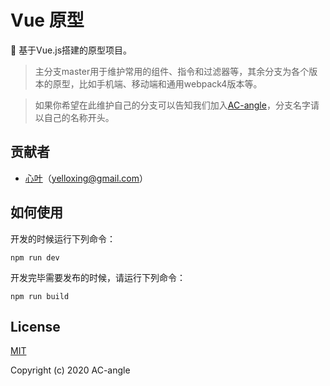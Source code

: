 # Vue 原型
🎯 基于Vue.js搭建的原型项目。

> 主分支master用于维护常用的组件、指令和过滤器等，其余分支为各个版本的原型，比如手机端、移动端和通用webpack4版本等。

> 如果你希望在此维护自己的分支可以告知我们加入[AC-angle](https://github.com/AC-angle)，分支名字请以自己的名称开头。

## 贡献者

- [心叶](https://github.com/yelloxing)（yelloxing@gmail.com）

## 如何使用

开发的时候运行下列命令：

```
npm run dev
```

开发完毕需要发布的时候，请运行下列命令：

```
npm run build
```

## License

[MIT](https://github.com/AC-angle/Vue-prototype/blob/master/LICENSE)

Copyright (c) 2020 AC-angle